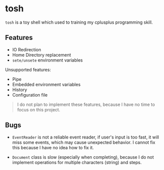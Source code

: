 # tosh

`tosh` is a toy shell which used to training my cplusplus programming skill.

## Features

- IO Redirection
- Home Directory replacement
- `sete/unsete` environment variables

Unsupported features:

- Pipe
- Embedded environment variables
- History
- Configuration file

> I do not plan to implement these features, because I have no time to focus on this project.

## Bugs

- `EventReader` is not a reliable event reader, if user's input is too fast, it will miss some events, which may cause unexpected behavior. I cannot fix this because I have no idea how to fix it.

- `Document` class is slow (especially when completing), because I do not implement operations for multiple characters (string) and steps.
